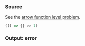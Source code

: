 ### Source
See the [arrow function level problem](../../../../parser/docs/arrow-function-level-problem.md).

```js
(() => {} >> 1)
```

### Output: error
